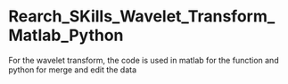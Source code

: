# Rearch_SKills_Wavelet_Transform_Matlab_Python
For the wavelet transform, the code is used in matlab for the function and python for merge and edit the data

